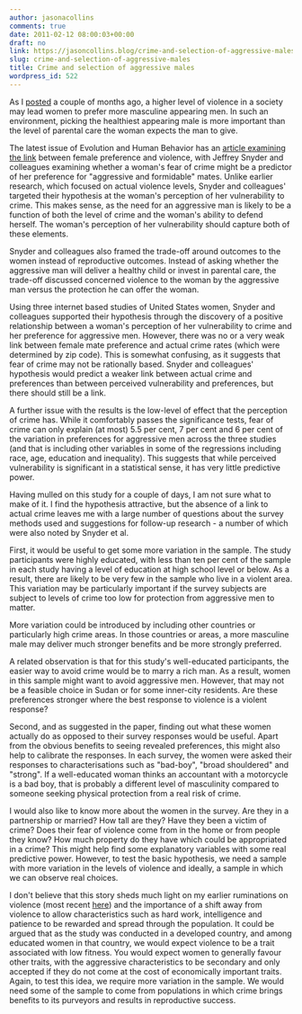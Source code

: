```yaml
---
author: jasonacollins
comments: true
date: 2011-02-12 08:00:03+00:00
draft: no
link: https://jasoncollins.blog/crime-and-selection-of-aggressive-males/
slug: crime-and-selection-of-aggressive-males
title: Crime and selection of aggressive males
wordpress_id: 522
---
```


As I [posted](https://jasoncollins.blog/selection-for-aggression/) a couple of months ago, a higher level of violence in a society may lead women to prefer more masculine appearing men. In such an environment, picking the healthiest appearing male is more important than the level of parental care the woman expects the man to give.

The latest issue of Evolution and Human Behavior has an [article examining the link](https://doi.org/10.1016/j.evolhumbehav.2010.08.007) between female preference and violence, with Jeffrey Snyder and colleagues examining whether a woman's fear of crime might be a predictor of her preference for "aggressive and formidable" mates. Unlike earlier research, which focused on actual violence levels, Snyder and colleagues' targeted their hypothesis at the woman's perception of her vulnerability to crime. This makes sense, as the need for an aggressive man is likely to be a function of both the level of crime and the woman's ability to defend herself. The woman's perception of her vulnerability should capture both of these elements.

Snyder and colleagues also framed the trade-off around outcomes to the women instead of reproductive outcomes. Instead of asking whether the aggressive man will deliver a healthy child or invest in parental care, the trade-off discussed concerned violence to the woman by the aggressive man versus the protection he can offer the woman.

Using three internet based studies of United States women, Snyder and colleagues supported their hypothesis through the discovery of a positive relationship between a woman's perception of her vulnerability to crime and her preference for aggressive men. However, there was no or a very weak link between female mate preference and actual crime rates (which were determined by zip code). This is somewhat confusing, as it suggests that fear of crime may not be rationally based. Snyder and colleagues' hypothesis would predict a weaker link between actual crime and preferences than between perceived vulnerability and preferences, but there should still be a link.

A further issue with the results is the low-level of effect that the perception of crime has. While it comfortably passes the significance tests, fear of crime can only explain (at most) 5.5 per cent, 7 per cent and 6 per cent of the variation in preferences for aggressive men across the three studies (and that is including other variables in some of the regressions including race, age, education and inequality). This suggests that while perceived vulnerability is significant in a statistical sense, it has very little predictive power.

Having mulled on this study for a couple of days, I am not sure what to make of it. I find the hypothesis attractive, but the absence of a link to actual crime leaves me with a large number of questions about the survey methods used and suggestions for follow-up research - a number of which were also noted by Snyder et al.

First, it would be useful to get some more variation in the sample. The study participants were highly educated, with less than ten per cent of the sample in each study having a level of education at high school level or below. As a result, there are likely to be very few in the sample who live in a violent area. This variation may be particularly important if the survey subjects are subject to levels of crime too low for protection from aggressive men to matter.

More variation could be introduced by including other countries or particularly high crime areas. In those countries or areas, a more masculine male may deliver much stronger benefits and be more strongly preferred.

A related observation is that for this study's well-educated participants, the easier way to avoid crime would be to marry a rich man. As a result, women in this sample might want to avoid aggressive men. However, that may not be a feasible choice in Sudan or for some inner-city residents. Are these preferences stronger where the best response to violence is a violent response?

Second, and as suggested in the paper, finding out what these women actually do as opposed to their survey responses would be useful. Apart from the obvious benefits to seeing revealed preferences, this might also help to calibrate the responses. In each survey, the women were asked their responses to characterisations such as "bad-boy", "broad shouldered" and "strong". If a well-educated woman thinks an accountant with a motorcycle is a bad boy, that is probably a different level of masculinity compared to someone seeking physical protection from a real risk of crime.

I would also like to know more about the women in the survey. Are they in a partnership or married? How tall are they? Have they been a victim of crime? Does their fear of violence come from in the home or from people they know? How much property do they have which could be appropriated in a crime? This might help find some explanatory variables with some real predictive power. However, to test the basic hypothesis, we need a sample with more variation in the levels of violence and ideally, a sample in which we can observe real choices.

I don't believe that this story sheds much light on my earlier ruminations on violence (most recent [here](https://jasoncollins.blog/clark-on-violence/)) and the importance of a shift away from violence to allow characteristics such as hard work, intelligence and patience to be rewarded and spread through the population. It could be argued that as the study was conducted in a developed country, and among educated women in that country, we would expect violence to be a trait associated with low fitness. You would expect women to generally favour other traits, with the aggressive characteristics to be secondary and only accepted if they do not come at the cost of economically important traits. Again, to test this idea, we require more variation in the sample. We would need some of the sample to come from populations in which crime brings benefits to its purveyors and results in reproductive success.
